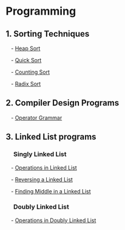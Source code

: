 # Programming 
## 1. Sorting Techniques
<p>&emsp;- <a href="https://github.com/anshshori2002/Programming/tree/main/Sorting%20Techniques/Heap%20Sort">Heap Sort</a></p>
<p>&emsp;- <a href="https://github.com/anshshori2002/Programming/tree/main/Sorting%20Techniques/Quick%20Sort">Quick Sort</a></p>
<p>&emsp;- <a href="https://github.com/anshshori2002/Programming/tree/main/Sorting%20Techniques/Counting%20Sort">Counting Sort</a></p>
<p>&emsp;- <a href="https://github.com/anshshori2002/Programming/tree/main/Sorting%20Techniques/Radix%20Sort">Radix Sort</a></p>

## 2. Compiler Design Programs
<p>&emsp;- <a href="https://github.com/anshshori2002/Programming/blob/main/Compiler%20Design/Operator_grammar.c%2B%2B">Operator Grammar</a></p>

## 3. Linked List programs

### &emsp; Singly Linked List
<p>&emsp;- <a href="https://github.com/anshshori2002/Programming/tree/main/Linked%20List%20Programs">Operations in Linked List</a></p>
<p>&emsp;- <a href="https://github.com/anshshori2002/Programming/tree/main/Linked%20List%20Programs">Reversing a Linked List</a></p>
<p>&emsp;- <a href="https://github.com/anshshori2002/Programming/blob/main/Linked%20List%20Programs/Singly%20Linked%20List/Middle_of_ll.c%2B%2B">Finding Middle in a Linked List</a></p> 

### &emsp; Doubly Linked List
<p>&emsp;- <a href="https://github.com/anshshori2002/Programming/tree/main/Linked%20List%20Programs">Operations in Doubly Linked List</a></p>




